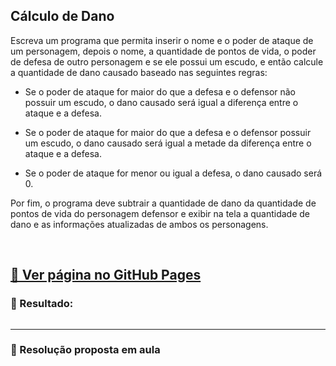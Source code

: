 ## Cálculo de Dano

Escreva um programa que permita inserir o nome e o poder de ataque de um personagem, depois o nome, a quantidade de pontos de vida, o poder de defesa de outro personagem e se ele possui um escudo, e então calcule a quantidade de dano causado baseado nas seguintes regras:

* Se o poder de ataque for maior do que a defesa e o defensor não possuir um escudo, o dano causado será igual a diferença entre o ataque e a defesa.

* Se o poder de ataque for maior do que a defesa e o defensor possuir um escudo, o dano causado será igual a metade da diferença entre o ataque e a defesa.

* Se o poder de ataque for menor ou igual a defesa, o dano causado será 0.

Por fim, o programa deve subtrair a quantidade de dano da quantidade de pontos de vida do personagem defensor e exibir na tela a quantidade de dano e as informações atualizadas de ambos os personagens.

<br>

## [🚀 Ver página no GitHub Pages]()

### 📌 Resultado:

<img src="">

<br>
<hr>

### 📖 Resolução proposta em aula



<img src="">

<br>